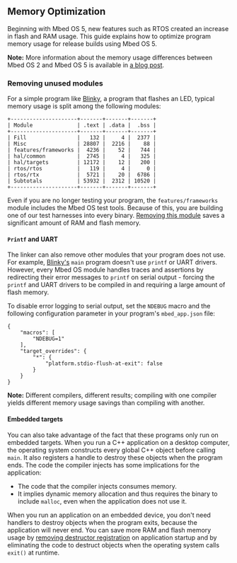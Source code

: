 ## Memory Optimization

Beginning with Mbed OS 5, new features such as RTOS created an increase in flash and RAM usage. This guide explains how to optimize program memory usage for release builds using Mbed OS 5.

<span class="notes">**Note:** More information about the memory usage differences between Mbed OS 2 and Mbed OS 5 is available in [a blog post](https://os.mbed.com/blog/entry/Optimizing-memory-usage-in-mbed-OS-52/).</span>

### Removing unused modules

For a simple program like [Blinky](https://github.com/ARMmbed/mbed-os-example-blinky), a program that flashes an LED, typical memory usage is split among the following modules:

```
+---------------------+-------+-------+-------+
| Module              | .text | .data |  .bss |
+---------------------+-------+-------+-------+
| Fill                |   132 |     4 |  2377 |
| Misc                | 28807 |  2216 |    88 |
| features/frameworks |  4236 |    52 |   744 |
| hal/common          |  2745 |     4 |   325 |
| hal/targets         | 12172 |    12 |   200 |
| rtos/rtos           |   119 |     4 |     0 |
| rtos/rtx            |  5721 |    20 |  6786 |
| Subtotals           | 53932 |  2312 | 10520 |
+---------------------+-------+-------+-------+
```

Even if you are no longer testing your program, the `features/frameworks` module includes the Mbed OS test tools. Because of this, you are building one of our test harnesses into every binary. [Removing this module](https://github.com/ARMmbed/mbed-os/pull/2559) saves a significant amount of RAM and flash memory.

#### `Printf` and UART

The linker can also remove other modules that your program does not use. For example, [Blinky's](https://github.com/ARMmbed/mbed-os-example-blinky) `main` program doesn't use `printf` or UART drivers. However, every Mbed OS module handles traces and assertions by redirecting their error messages to `printf` on serial output - forcing the `printf` and UART drivers to be compiled in and requiring a large amount of flash memory.

To disable error logging to serial output, set the `NDEBUG` macro and the following configuration parameter in your program's `mbed_app.json` file:

```
{
    "macros": [
        "NDEBUG=1"
    ],
    "target_overrides": {
        "*": {
            "platform.stdio-flush-at-exit": false
        }
    }
}
```

<span class="notes">**Note:** Different compilers, different results; compiling with one compiler yields different memory usage savings than compiling with another.</span>

#### Embedded targets

You can also take advantage of the fact that these programs only run on embedded targets. When you run a C++ application on a desktop computer, the operating system constructs every global C++ object before calling `main`. It also registers a handle to destroy these objects when the program ends. The code the compiler injects has some implications for the application:

- The code that the compiler injects consumes memory.
- It implies dynamic memory allocation and thus requires the binary to include `malloc`, even when the application does not use it.

When you run an application on an embedded device, you don't need handlers to destroy objects when the program exits, because the application will never end. You can save more RAM and flash memory usage by [removing destructor registration](https://github.com/ARMmbed/mbed-os/pull/2745) on application startup and by eliminating the code to destruct objects when the operating system calls `exit()` at runtime.
